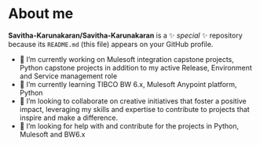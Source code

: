 # About me

**Savitha-Karunakaran/Savitha-Karunakaran** is a ✨ _special_ ✨ repository because its `README.md` (this file) appears on your GitHub profile.

- 🔭 I’m currently working on Mulesoft integration capstone projects, Python capstone projects in addition to my active Release, Environment and Service management role
- 🌱 I’m currently learning TIBCO BW 6.x, Mulesoft Anypoint platform, Python
- 👯 I’m looking to collaborate on creative initiatives that foster a positive impact, leveraging my skills and expertise to contribute to projects that inspire and make a difference.
- 🤔 I’m looking for help with and contribute for the projects in Python, Mulesoft and BW6.x


